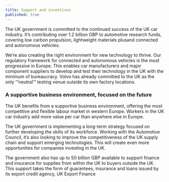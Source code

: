 ```yaml
---
title: Support and incentives
published: true
---
```

The UK government is committed to the continued success of the UK car industry. It’s contributing over 1.2 billion GBP to automotive research funds, covering low carbon propulsion, lightweight materials plusand connected and autonomous vehicles.

We’re also creating the right environment for new technology to thrive. Our regulatory framework for connected and autonomous vehicles is the most progressive in Europe. This enables car manufacturers and major component suppliers to develop and test their technology in the UK with the minimum of bureaucracy. Volvo has already committed to the UK as the only ‘“neutral’” testing venue outside its own factory locations. 



### A supportive business environment, focused on the future

The UK benefits from a supportive business environment, offering the most competitive and flexible labour market in western Europe. Workers in the UK car industry add more value per car than anywhere else in Europe. 


The UK government is implementing a long-term strategy focused on further developing the skills of its workforce. Working with the Automotive Council, it’s also looking to improve the competitiveness of the UK supply chain and support emerging technologies. This will create even more opportunities for companies investing in the UK. 

The government also has up to 50 billion GBP available to support finance and insurance for   supplies from within the UK to buyers outside the UK. This support takes the form of guarantees, insurance and loans issued by its export credit agency, UK Export Finance

